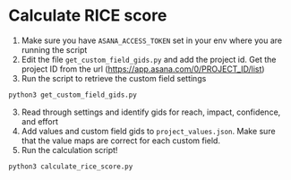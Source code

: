 # Calculate RICE score

1. Make sure you have `ASANA_ACCESS_TOKEN` set in your env where you are running the script
1. Edit the file `get_custom_field_gids.py` and add the project id. Get the project ID from the url (https://app.asana.com/0/PROJECT_ID/list)
2. Run the script to retrieve the custom field settings
```bash
python3 get_custom_field_gids.py
```
3. Read through settings and identify gids for reach, impact, confidence, and effort
4. Add values and custom field gids to `project_values.json`. Make sure that the value maps are correct for each custom field.
5. Run the calculation script!
```bash
python3 calculate_rice_score.py
```